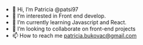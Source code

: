- 👋 Hi, I’m Patricia @patsi97
- 👀 I’m interested in Front end develop.
- 🌱 I’m currently learning Javascript and React.
- 💞️ I’m looking to collaborate on front-end projects
- 📫 How to reach me patricia.bukovac@gmail.com

<!---
patsi97/patsi97 is a ✨ special ✨ repository because its `README.md` (this file) appears on your GitHub profile.
You can click the Preview link to take a look at your changes.
--->
